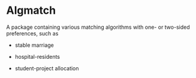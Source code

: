 # Algmatch

A package containing various matching algorithms with one- or two-sided preferences, such as 

- stable marriage

- hospital-residents 

- student-project allocation
